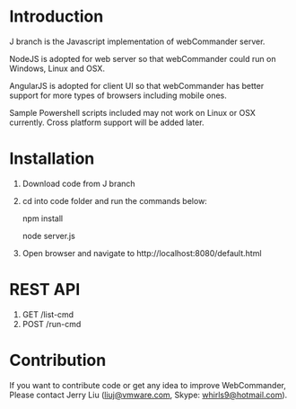 Introduction
============

J branch is the Javascript implementation of webCommander server.

NodeJS is adopted for web server so that webCommander could run
on Windows, Linux and OSX.

AngularJS is adopted for client UI so that webCommander has better
support for more types of browsers including mobile ones.

Sample Powershell scripts included may not work on Linux or
OSX currently. Cross platform support will be added later.

Installation
============

1. Download code from J branch
2. cd into code folder and run the commands below:
   
   npm install
   
   node server.js
   
3. Open browser and navigate to http://localhost:8080/default.html

REST API
========

1. GET /list-cmd
2. POST /run-cmd

Contribution
============

If you want to contribute code or get any idea to improve WebCommander,
Please contact Jerry Liu (liuj@vmware.com, Skype: whirls9@hotmail.com).
